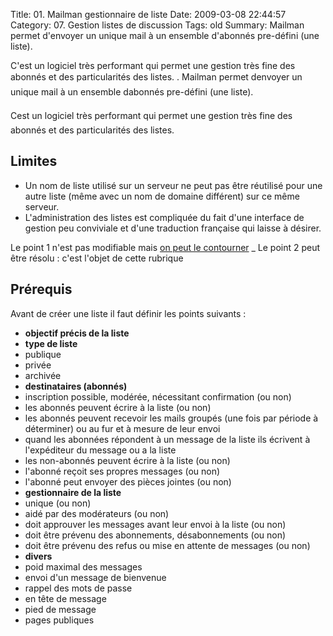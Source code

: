 Title: 01. Mailman gestionnaire de liste 
Date: 2009-03-08 22:44:57
Category: 07. Gestion listes de discussion
Tags: old
Summary: Mailman permet d'envoyer un unique mail à un ensemble d'abonnés pre-défini (une liste).

C'est un logiciel très performant qui permet une gestion très fine des abonnés et des particularités des listes.
 . Mailman permet denvoyer un unique mail à un ensemble dabonnés pre-défini (une liste).

Cest un logiciel très performant qui permet une gestion très fine des abonnés et des particularités des listes.

## Limites

  - Un nom de liste utilisé sur un serveur ne peut pas être réutilisé pour une autre liste (même avec un nom de domaine différent) sur ce même serveur.
  - L'administration des listes est compliquée du fait d'une interface de gestion peu conviviale et d'une traduction française qui laisse à désirer.

Le point 1 n'est pas modifiable mais [on peut le contourner](42)
_ Le point 2 peut être résolu : c'est l'objet de cette rubrique

## Prérequis
Avant de créer une liste il faut définir les points suivants :

  -  **objectif précis de la liste**
  -  **type de liste**
  - publique
  - privée
  - archivée
  -  **destinataires (abonnés)**
  - inscription possible, modérée, nécessitant confirmation (ou non)
  - les abonnés peuvent écrire à la liste (ou non)
  - les abonnés peuvent recevoir les mails groupés (une fois par période à déterminer) ou au fur et à mesure de leur envoi
  - quand les abonnées répondent à un message de la liste ils écrivent à l'expéditeur du message ou a la liste
  - les non-abonnés peuvent écrire à la liste  (ou non)
  - l'abonné reçoit ses propres messages  (ou non)
  - l'abonné peut envoyer des pièces jointes  (ou non)
  -  **gestionnaire de la liste**
  - unique  (ou non)
  - aidé par des modérateurs  (ou non)
  - doit approuver les messages avant leur envoi à la liste  (ou non)
  - doit être prévenu des abonnements, désabonnements  (ou non)
  - doit être prévenu des refus ou mise en attente de messages  (ou non)
  -  **divers**
  - poid maximal des messages
  - envoi d'un message de bienvenue
  - rappel des mots de passe
  - en tête de message
  - pied de message
  - pages publiques
